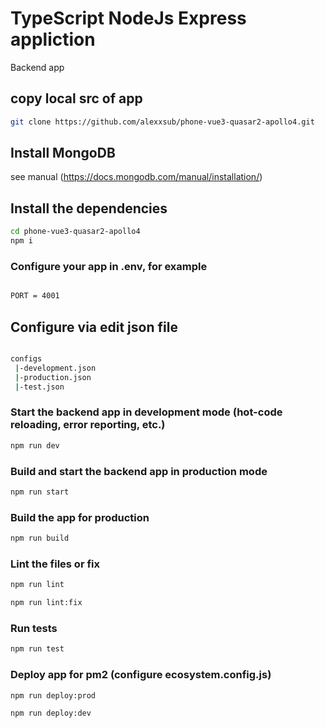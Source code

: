 # TypeScript NodeJs Express appliction

 Backend app 

## copy local src of app

```bash
git clone https://github.com/alexxsub/phone-vue3-quasar2-apollo4.git
```

## Install MongoDB

see manual (https://docs.mongodb.com/manual/installation/)

## Install the dependencies

```bash
cd phone-vue3-quasar2-apollo4
npm i
```

### Configure your app in .env, for example

```bash

PORT = 4001

```

## Configure via edit json file

```bash

configs
 |-development.json
 |-production.json
 |-test.json

```

### Start the backend app in development mode (hot-code reloading, error reporting, etc.)

```bash
npm run dev
```

### Build and start the backend app in production mode

```bash
npm run start
```

### Build the app for production

```bash
npm run build
```

### Lint the files or fix

```bash
npm run lint
```

```bash
npm run lint:fix
```

### Run tests

```bash
npm run test
```
### Deploy app for pm2 (configure ecosystem.config.js)

```bash
npm run deploy:prod
```
```bash
npm run deploy:dev
```


 
